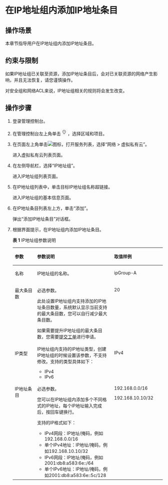 # 在IP地址组内添加IP地址条目<a name="vpc_IPAddressGroup_0007"></a>

## 操作场景<a name="section13287171811418"></a>

本章节指导用户在IP地址组内添加IP地址条目。

## 约束与限制<a name="section11584101142314"></a>

如果IP地址组已关联至资源，添加IP地址条目后，会对已关联资源的网络产生影响，并且无法恢复，请您谨慎操作。

对安全组和网络ACL来说，IP地址组相关的规则将会发生改变。

## 操作步骤<a name="section29798319613"></a>

1.  登录管理控制台。

1.  在管理控制台左上角单击![](figures/icon-region.png)，选择区域和项目。
2.  在页面左上角单击![](figures/zh-cn_image_0000001627054510.png)图标，打开服务列表，选择“网络 \> 虚拟私有云”。

    进入虚拟私有云列表页面。

3.  在左侧导航栏，选择“IP地址组”。

    进入IP地址组列表页面。

4.  在IP地址组列表中，单击目标IP地址组名称超链接。

    进入IP地址组的基本信息页面。

5.  在IP地址条目列表左上方，单击“添加”。

    弹出“添加IP地址条目”对话框。

6.  根据界面提示，在IP地址组内添加IP地址条目。

    **表 1**  IP地址组参数说明

    <a name="table19668122582213"></a>
    <table><thead align="left"><tr id="row6668172518229"><th class="cellrowborder" valign="top" width="14.81%" id="mcps1.2.4.1.1"><p id="p18668625192213"><a name="p18668625192213"></a><a name="p18668625192213"></a>参数</p>
    </th>
    <th class="cellrowborder" valign="top" width="51.35999999999999%" id="mcps1.2.4.1.2"><p id="p4668112515226"><a name="p4668112515226"></a><a name="p4668112515226"></a>参数说明</p>
    </th>
    <th class="cellrowborder" valign="top" width="33.83%" id="mcps1.2.4.1.3"><p id="p156681125162215"><a name="p156681125162215"></a><a name="p156681125162215"></a>取值样例</p>
    </th>
    </tr>
    </thead>
    <tbody><tr id="row9668192522213"><td class="cellrowborder" valign="top" width="14.81%" headers="mcps1.2.4.1.1 "><p id="p06683259229"><a name="p06683259229"></a><a name="p06683259229"></a>名称</p>
    </td>
    <td class="cellrowborder" valign="top" width="51.35999999999999%" headers="mcps1.2.4.1.2 "><p id="p96684253228"><a name="p96684253228"></a><a name="p96684253228"></a>IP地址组的名称。</p>
    </td>
    <td class="cellrowborder" valign="top" width="33.83%" headers="mcps1.2.4.1.3 "><p id="p2066812517224"><a name="p2066812517224"></a><a name="p2066812517224"></a>ipGroup-A</p>
    </td>
    </tr>
    <tr id="row18668925142210"><td class="cellrowborder" valign="top" width="14.81%" headers="mcps1.2.4.1.1 "><p id="p19668122519222"><a name="p19668122519222"></a><a name="p19668122519222"></a>最大条目数</p>
    </td>
    <td class="cellrowborder" valign="top" width="51.35999999999999%" headers="mcps1.2.4.1.2 "><p id="p1966882520222"><a name="p1966882520222"></a><a name="p1966882520222"></a>必选参数。</p>
    <p id="p66684259222"><a name="p66684259222"></a><a name="p66684259222"></a>此处设置IP地址组内支持添加的IP地址条目数量，系统默认显示当前支持的最大条目数，您可以自行减少最大条目数。</p>
    <p id="p1866814255221"><a name="p1866814255221"></a><a name="p1866814255221"></a>如果需要提升IP地址组的最大条目数，您需要<a href="https://console.huaweicloud.com/ticket/#/ticketindex/createIndex" target="_blank" rel="noopener noreferrer">提交工单</a>进行申请。</p>
    </td>
    <td class="cellrowborder" valign="top" width="33.83%" headers="mcps1.2.4.1.3 "><p id="p26681625172214"><a name="p26681625172214"></a><a name="p26681625172214"></a>20</p>
    </td>
    </tr>
    <tr id="row66681425122218"><td class="cellrowborder" valign="top" width="14.81%" headers="mcps1.2.4.1.1 "><p id="p5668325182214"><a name="p5668325182214"></a><a name="p5668325182214"></a>IP类型</p>
    </td>
    <td class="cellrowborder" valign="top" width="51.35999999999999%" headers="mcps1.2.4.1.2 "><div class="p" id="p156687254225"><a name="p156687254225"></a><a name="p156687254225"></a>IP地址组内支持的IP地址类型，创建IP地址组的时候设置该参数，不支持修改。支持的类型具体如下：<a name="ul1766882514224"></a><a name="ul1766882514224"></a><ul id="ul1766882514224"><li>IPv4</li><li>IPv6</li></ul>
    </div>
    </td>
    <td class="cellrowborder" valign="top" width="33.83%" headers="mcps1.2.4.1.3 "><p id="p1866892514225"><a name="p1866892514225"></a><a name="p1866892514225"></a>IPv4</p>
    </td>
    </tr>
    <tr id="row156681525192219"><td class="cellrowborder" valign="top" width="14.81%" headers="mcps1.2.4.1.1 "><p id="p1166812519229"><a name="p1166812519229"></a><a name="p1166812519229"></a>IP地址条目</p>
    </td>
    <td class="cellrowborder" valign="top" width="51.35999999999999%" headers="mcps1.2.4.1.2 "><p id="p1566810253226"><a name="p1566810253226"></a><a name="p1566810253226"></a>必选参数。</p>
    <p id="p116687259223"><a name="p116687259223"></a><a name="p116687259223"></a>您可以在IP地址组内添加多个不同格式的IP地址，每个IP地址输入完成后，按回车键换行。</p>
    <div class="p" id="p10668162532215"><a name="p10668162532215"></a><a name="p10668162532215"></a>支持的IP格式如下：<a name="ul466819258223"></a><a name="ul466819258223"></a><ul id="ul466819258223"><li>IPv4网段：IP地址/掩码，例如192.168.0.0/16</li><li>单个IPv4地址：IP地址/掩码，例如192.168.10.10/32</li><li>IPv6网段：IP地址/掩码，例如2001:db8:a583:6e::/64</li><li>单个IPv6地址：IP地址/掩码，例如2001:db8:a583:6e::5c/128</li></ul>
    </div>
    </td>
    <td class="cellrowborder" valign="top" width="33.83%" headers="mcps1.2.4.1.3 "><p id="p1866812522217"><a name="p1866812522217"></a><a name="p1866812522217"></a>192.168.0.0/16</p>
    <p id="p66688257220"><a name="p66688257220"></a><a name="p66688257220"></a>192.168.10.10/32</p>
    </td>
    </tr>
    </tbody>
    </table>

